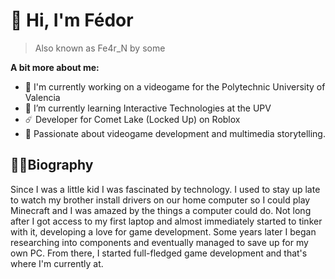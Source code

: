 # 👻 Hi, I'm Fédor
>Also known as Fe4r_N by some

**A bit more about me:**

- 🔭 I'm currently working on a videogame for the Polytechnic University of Valencia
- 🌱 I’m currently learning Interactive Technologies at the UPV
- ☄️ Developer for Comet Lake (Locked Up) on Roblox
- 💖 Passionate about videogame development and multimedia storytelling.

## 🧑‍💻Biography
Since I was a little kid I was fascinated by technology. I used to stay up late to watch my brother install drivers on our home computer so I could play Minecraft and I was amazed by the things a computer could do. Not long after I got access to my first laptop and almost immediately started to tinker with it, developing a love for game development. Some years later I began researching into components and eventually managed to save up for my own PC. From there, I started full-fledged game development and that's where I'm currently at.
